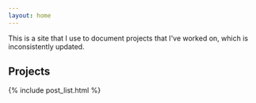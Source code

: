```yaml
---
layout: home
---
```


This is a site that I use to document projects that I've worked on, which is inconsistently updated.

## Projects

{% include post_list.html %}
